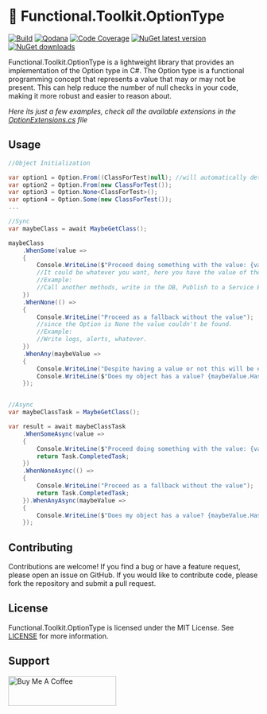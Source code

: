 # 🚀 Functional.Toolkit.OptionType

[![Build](https://github.com/ricardotondello/Functional.Toolkit.OptionType/actions/workflows/dotnet.yml/badge.svg?branch=main)](https://github.com/ricardotondello/Functional.Toolkit.OptionType/actions/workflows/dotnet.yml)
[![Qodana](https://github.com/ricardotondello/Functional.Toolkit.OptionType/actions/workflows/code_quality.yml/badge.svg)](https://github.com/ricardotondello/Functional.Toolkit.OptionType/actions/workflows/code_quality.yml)
[![Code Coverage](https://img.shields.io/badge/Code%20Coverage-100%25-success?style=flat)](https://ricardotondello.github.io/Functional.Toolkit.OptionType/unittests)
[![NuGet latest version](https://badgen.net/nuget/v/Functional.Toolkit.OptionType/latest)](https://nuget.org/packages/Functional.Toolkit.OptionType)
[![NuGet downloads](https://img.shields.io/nuget/dt/Functional.Toolkit.OptionType)](https://www.nuget.org/packages/Functional.Toolkit.OptionType)


Functional.Toolkit.OptionType is a lightweight library that provides an implementation of the Option type in C#.
The Option type is a functional programming concept that represents a value that may or may not be present. 
This can help reduce the number of null checks in your code, making it more robust and easier to reason about.

_Here its just a few examples, check all the available extensions in the [OptionExtensions.cs](https://github.com/ricardotondello/Functional.Toolkit.OptionType/blob/main/src/Functional.Toolkit.OptionType/OptionExtensions.cs) file_

## Usage

```csharp
//Object Initialization

var option1 = Option.From((ClassForTest)null); //will automatically determine if its None or Some based on the generic type
var option2 = Option.From(new ClassForTest());
var option3 = Option.None<ClassForTest>();
var option4 = Option.Some(new ClassForTest());
...

//Sync
var maybeClass = await MaybeGetClass();

maybeClass
    .WhenSome(value =>
    {
        Console.WriteLine($"Proceed doing something with the value: {value.Name}");
        //It could be whatever you want, here you have the value of the type of the Option
        //Example:
        //Call another methods, write in the DB, Publish to a Service Bus, infinity...
    })
    .WhenNone(() =>
    {
        Console.WriteLine("Proceed as a fallback without the value");
        //since the Option is None the value couldn't be found.
        //Example:
        //Write logs, alerts, whatever.
    })
    .WhenAny(maybeValue =>
    {
        Console.WriteLine("Despite having a value or not this will be execute and you can decide what to do.");
        Console.WriteLine($"Does my object has a value? {maybeValue.HasValue}");
    });


//Async
var maybeClassTask = MaybeGetClass();

var result = await maybeClassTask
    .WhenSomeAsync(value => 
    { 
        Console.WriteLine($"Proceed doing something with the value: {value.Name}");
        return Task.CompletedTask;
    })
    .WhenNoneAsync(() =>
    {
        Console.WriteLine("Proceed as a fallback without the value");
        return Task.CompletedTask;
    }).WhenAnyAsync(maybeValue =>
    {
        Console.WriteLine($"Does my object has a value? {maybeValue.HasValue}");
    });
```

## Contributing

Contributions are welcome! If you find a bug or have a feature request, please open an issue on GitHub.
If you would like to contribute code, please fork the repository and submit a pull request.

## License

Functional.Toolkit.OptionType is licensed under the MIT License. 
See [LICENSE](https://github.com/ricardotondello/Functional.Toolkit.OptionType/blob/main/LICENSE) for more information.

## Support

<a href="https://www.buymeacoffee.com/ricardotondello" target="_blank"><img src="https://cdn.buymeacoffee.com/buttons/v2/default-yellow.png" alt="Buy Me A Coffee" style="height: 60px !important;width: 217px !important;" ></a>

